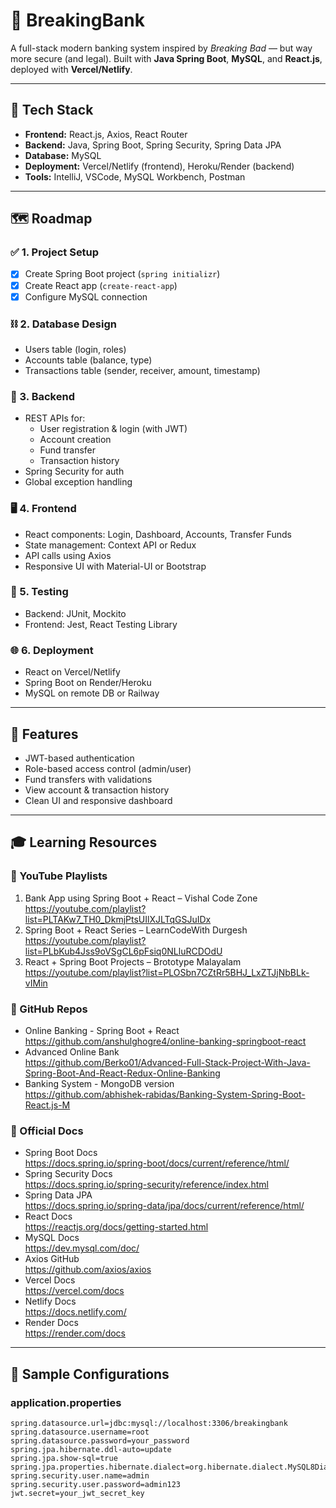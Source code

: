 # 💸 BreakingBank

A full-stack modern banking system inspired by *Breaking Bad* — but way more secure (and legal). Built with **Java Spring Boot**, **MySQL**, and **React.js**, deployed with **Vercel/Netlify**.

---

## 🚀 Tech Stack

- **Frontend:** React.js, Axios, React Router  
- **Backend:** Java, Spring Boot, Spring Security, Spring Data JPA  
- **Database:** MySQL  
- **Deployment:** Vercel/Netlify (frontend), Heroku/Render (backend)  
- **Tools:** IntelliJ, VSCode, MySQL Workbench, Postman  

---

## 🗺️ Roadmap

### ✅ 1. Project Setup
- [x] Create Spring Boot project (`spring initializr`)  
- [x] Create React app (`create-react-app`)  
- [x] Configure MySQL connection  

### ⛓️ 2. Database Design
- Users table (login, roles)  
- Accounts table (balance, type)  
- Transactions table (sender, receiver, amount, timestamp)  

### 🧠 3. Backend
- REST APIs for:  
  - User registration & login (with JWT)  
  - Account creation  
  - Fund transfer  
  - Transaction history  
- Spring Security for auth  
- Global exception handling  

### 🖥️ 4. Frontend
- React components: Login, Dashboard, Accounts, Transfer Funds  
- State management: Context API or Redux  
- API calls using Axios  
- Responsive UI with Material-UI or Bootstrap  

### 🧪 5. Testing
- Backend: JUnit, Mockito  
- Frontend: Jest, React Testing Library  

### 🌐 6. Deployment
- React on Vercel/Netlify  
- Spring Boot on Render/Heroku  
- MySQL on remote DB or Railway  

---

## 🔐 Features

- JWT-based authentication  
- Role-based access control (admin/user)  
- Fund transfers with validations  
- View account & transaction history  
- Clean UI and responsive dashboard  

---

## 🎓 Learning Resources

### 🎥 YouTube Playlists  
1. Bank App using Spring Boot + React – Vishal Code Zone  
   https://youtube.com/playlist?list=PLTAKw7_TH0_DkmjPtsUIlXJLTqGSJuIDx  
2. Spring Boot + React Series – LearnCodeWith Durgesh  
   https://youtube.com/playlist?list=PLbKub4Jss9oVSgCL6pFsiq0NLluRCDOdU  
3. React + Spring Boot Projects – Brototype Malayalam  
   https://youtube.com/playlist?list=PLOSbn7CZtRr5BHJ_LxZTJjNbBLk-vIMin  

### 🧰 GitHub Repos  
- Online Banking - Spring Boot + React  
  https://github.com/anshulghogre4/online-banking-springboot-react  
- Advanced Online Bank  
  https://github.com/Berko01/Advanced-Full-Stack-Project-With-Java-Spring-Boot-And-React-Redux-Online-Banking  
- Banking System - MongoDB version  
  https://github.com/abhishek-rabidas/Banking-System-Spring-Boot-React.js-M  

### 📘 Official Docs  
- Spring Boot Docs  
  https://docs.spring.io/spring-boot/docs/current/reference/html/  
- Spring Security Docs  
  https://docs.spring.io/spring-security/reference/index.html  
- Spring Data JPA  
  https://docs.spring.io/spring-data/jpa/docs/current/reference/html/  
- React Docs  
  https://reactjs.org/docs/getting-started.html  
- MySQL Docs  
  https://dev.mysql.com/doc/  
- Axios GitHub  
  https://github.com/axios/axios  
- Vercel Docs  
  https://vercel.com/docs  
- Netlify Docs  
  https://docs.netlify.com/  
- Render Docs  
  https://render.com/docs  

---

## 📂 Sample Configurations

### application.properties

```properties
spring.datasource.url=jdbc:mysql://localhost:3306/breakingbank
spring.datasource.username=root
spring.datasource.password=your_password
spring.jpa.hibernate.ddl-auto=update
spring.jpa.show-sql=true
spring.jpa.properties.hibernate.dialect=org.hibernate.dialect.MySQL8Dialect
spring.security.user.name=admin
spring.security.user.password=admin123
jwt.secret=your_jwt_secret_key
